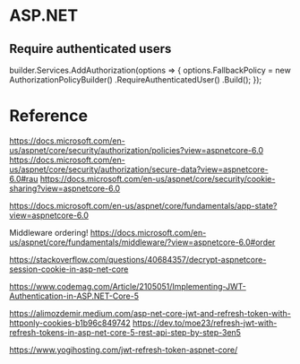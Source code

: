 # ASP.NET 

## Require authenticated users

builder.Services.AddAuthorization(options =>
{
    options.FallbackPolicy = new AuthorizationPolicyBuilder()
        .RequireAuthenticatedUser()
        .Build();
});

# Reference

https://docs.microsoft.com/en-us/aspnet/core/security/authorization/policies?view=aspnetcore-6.0
https://docs.microsoft.com/en-us/aspnet/core/security/authorization/secure-data?view=aspnetcore-6.0#rau
https://docs.microsoft.com/en-us/aspnet/core/security/cookie-sharing?view=aspnetcore-6.0


https://docs.microsoft.com/en-us/aspnet/core/fundamentals/app-state?view=aspnetcore-6.0


Middleware ordering!
https://docs.microsoft.com/en-us/aspnet/core/fundamentals/middleware/?view=aspnetcore-6.0#order


https://stackoverflow.com/questions/40684357/decrypt-aspnetcore-session-cookie-in-asp-net-core

https://www.codemag.com/Article/2105051/Implementing-JWT-Authentication-in-ASP.NET-Core-5

https://alimozdemir.medium.com/asp-net-core-jwt-and-refresh-token-with-httponly-cookies-b1b96c849742
https://dev.to/moe23/refresh-jwt-with-refresh-tokens-in-asp-net-core-5-rest-api-step-by-step-3en5

https://www.yogihosting.com/jwt-refresh-token-aspnet-core/